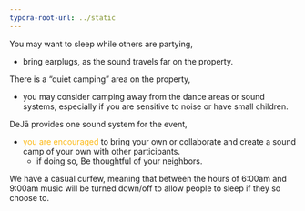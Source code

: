 ```yaml
---
typora-root-url: ../static
---
```


You may want to sleep while others are partying,

- bring earplugs, as the sound travels far on the property.

There is a “quiet camping” area on the property,

- you may consider camping away from the dance areas or sound systems, especially if you are sensitive to noise or have small children.

DeJā provides one sound system for the event,

- <span style="color:#fdb913;">you are encouraged</span> to bring your own or collaborate and create a sound camp of your own with other participants.
  - if doing so, Be thoughtful of your neighbors.

We have a casual curfew, meaning that between the hours of 6:00am and 9:00am music will be turned down/off to allow people to sleep if they so choose to.


